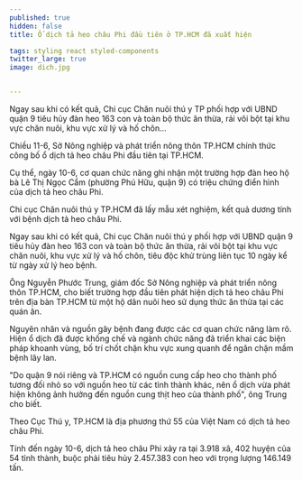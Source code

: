 ```yaml
---
published: true
hidden: false
title: Ổ dịch tả heo châu Phi đầu tiên ở TP.HCM đã xuất hiện

tags: styling react styled-components
twitter_large: true
image: dich.jpg


---
```


Ngay sau khi có kết quả, Chi cục Chăn nuôi thú y TP phối hợp với UBND quận 9 tiêu hủy đàn heo 163 con và toàn bộ thức ăn thừa, rải vôi bột tại khu vực chăn nuôi, khu vực xử lý và hố chôn...

Chiều 11-6, Sở Nông nghiệp và phát triển nông thôn TP.HCM chính thức công bố ổ dịch tả heo châu Phi đầu tiên tại TP.HCM.

Cụ thể, ngày 10-6, cơ quan chức năng ghi nhận một trường hợp đàn heo hộ bà Lê Thị Ngọc Cẩm (phường Phú Hữu, quận 9) có triệu chứng điển hình của dịch tả heo châu Phi. 

Chi cục Chăn nuôi thú y TP.HCM đã lấy mẫu xét nghiệm, kết quả dương tính với bệnh dịch tả heo châu Phi. 

Ngay sau khi có kết quả, Chi cục Chăn nuôi thú y phối hợp với UBND quận 9 tiêu hủy đàn heo 163 con và toàn bộ thức ăn thừa, rải vôi bột tại khu vực chăn nuôi, khu vực xử lý và hố chôn, tiêu độc khử trùng liên tục 10 ngày kể từ ngày xử lý heo bệnh.


Ông Nguyễn Phước Trung, giám đốc Sở Nông nghiệp và phát triển nông thôn TP.HCM, cho biết trường hợp đầu tiên phát hiện dịch tả heo châu Phi trên địa bàn TP.HCM từ một hộ dân nuôi heo sử dụng thức ăn thừa tại các quán ăn. 

Nguyên nhân và nguồn gây bệnh đang được các cơ quan chức năng làm rõ. Hiện ổ dịch đã được khống chế và ngành chức năng đã triển khai các biện pháp khoanh vùng, bố trí chốt chặn khu vực xung quanh để ngăn chặn mầm bệnh lây lan. 

"Do quận 9 nói riêng và TP.HCM có nguồn cung cấp heo cho thành phố tương đối nhỏ so với nguồn heo từ các tỉnh thành khác, nên ổ dịch vừa phát hiện không ảnh hưởng đến nguồn cung thịt heo của thành phố", ông Trung cho biết.

Theo Cục Thú y, TP.HCM là địa phương thứ 55 của Việt Nam có dịch tả heo châu Phi. 

Tính đến ngày 10-6, dịch tả heo châu Phi xảy ra tại 3.918 xã, 402 huyện của 54 tỉnh thành, buộc phải tiêu hủy 2.457.383 con heo với trọng lượng 146.149 tấn. 